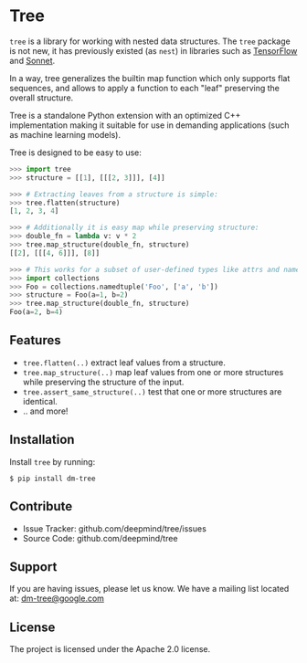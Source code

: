 # Tree

`tree` is a library for working with nested data structures. The `tree` package
is not new, it has previously existed (as `nest`) in libraries such as
[TensorFlow](https://github.com/tensorflow/tensorflow) and
[Sonnet](https://github.com/deepmind/sonnet).

In a way, tree generalizes the builtin map function which only supports flat
sequences, and allows to apply a function to each "leaf" preserving the overall
structure.

Tree is a standalone Python extension with an optimized C++ implementation
making it suitable for use in demanding applications (such as machine learning
models).

Tree is designed to be easy to use:

```python
>>> import tree
>>> structure = [[1], [[[2, 3]]], [4]]

>>> # Extracting leaves from a structure is simple:
>>> tree.flatten(structure)
[1, 2, 3, 4]

>>> # Additionally it is easy map while preserving structure:
>>> double_fn = lambda v: v * 2
>>> tree.map_structure(double_fn, structure)
[[2], [[[4, 6]]], [8]]

>>> # This works for a subset of user-defined types like attrs and namedtuples:
>>> import collections
>>> Foo = collections.namedtuple('Foo', ['a', 'b'])
>>> structure = Foo(a=1, b=2)
>>> tree.map_structure(double_fn, structure)
Foo(a=2, b=4)
```

## Features

- `tree.flatten(..)` extract leaf values from a structure.
- `tree.map_structure(..)` map leaf values from one or more structures while
  preserving the structure of the input.
- `tree.assert_same_structure(..)` test that one or more structures are identical.
- .. and more!

## Installation

Install `tree` by running:

```shell
$ pip install dm-tree
```

## Contribute

- Issue Tracker: github.com/deepmind/tree/issues
- Source Code: github.com/deepmind/tree

## Support

If you are having issues, please let us know.
We have a mailing list located at: dm-tree@google.com

## License

The project is licensed under the Apache 2.0 license.
